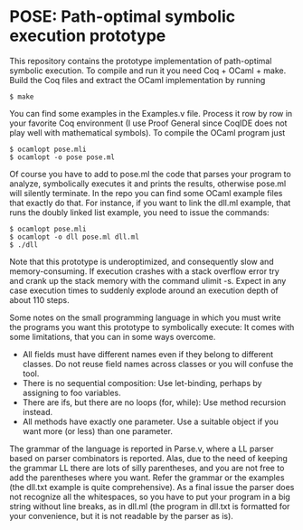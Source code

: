 # POSE: Path-optimal symbolic execution prototype

This repository contains the prototype implementation of path-optimal symbolic execution. To compile and run it you need Coq + OCaml + make. Build the Coq files and extract the OCaml implementation by running

    $ make

You can find some examples in the Examples.v file. Process it row by row in your favorite Coq environment (I use Proof General since CoqIDE does not play well with mathematical symbols). To compile the OCaml program just

    $ ocamlopt pose.mli
    $ ocamlopt -o pose pose.ml

Of course you have to add to pose.ml the code that parses your program to analyze, symbolically executes it and prints the results, otherwise pose.ml will silently terminate. In the repo you can find some OCaml example files that exactly do that. For instance, if you want to link the dll.ml example, that runs the doubly linked list example, you need to issue the commands:

    $ ocamlopt pose.mli
    $ ocamlopt -o dll pose.ml dll.ml
    $ ./dll

Note that this prototype is underoptimized, and consequently slow and memory-consuming. If execution crashes with a stack overflow error try and crank up the stack memory with the command ulimit -s. Expect in any case execution times to suddenly explode around an execution depth of about 110 steps.

Some notes on the small programming language in which you must write the programs you want this prototype to symbolically execute: It comes with some limitations, that you can in some ways overcome.

* All fields must have different names even if they belong to different classes. Do not reuse field names across classes or you will confuse the tool.
* There is no sequential composition: Use let-binding, perhaps by assigning to foo variables.
* There are ifs, but there are no loops (for, while): Use method recursion instead.
* All methods have exactly one parameter. Use a suitable object if you want more (or less) than one parameter.

The grammar of the language is reported in Parse.v, where a LL parser based on parser combinators is reported. Alas, due to the need of keeping the grammar LL there are lots of silly parentheses, and you are not free to add the parentheses where you want. Refer the grammar or the examples (the dll.txt example is quite comprehensive). As a final issue the parser does not recognize all the whitespaces, so you have to put your program in a big string without line breaks, as in dll.ml (the program in dll.txt is formatted for your convenience, but it is not readable by the parser as is).
